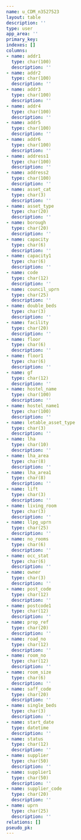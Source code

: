 ```yaml
---
name: u_CDM_n3527523
layout: table
description: ''
type: user
app_area: ''
primary_key: 
indexes: []
columns:
- name: addr1
  type: char(100)
  description: ''
- name: addr2
  type: char(100)
  description: ''
- name: addr3
  type: char(100)
  description: ''
- name: addr4
  type: char(100)
  description: ''
- name: addr5
  type: char(100)
  description: ''
- name: addr6
  type: char(100)
  description: ''
- name: address1
  type: char(100)
  description: ''
- name: address2
  type: char(100)
  description: ''
- name: asset_cat
  type: char(3)
  description: ''
- name: asset_type
  type: char(20)
  description: ''
- name: borough
  type: char(20)
  description: ''
- name: capacity
  type: char(6)
  description: ''
- name: capacity1
  type: char(6)
  description: ''
- name: code
  type: char(12)
  description: ''
- name: council_uprn
  type: char(25)
  description: ''
- name: double_beds
  type: char(3)
  description: ''
- name: facility
  type: char(20)
  description: ''
- name: floor
  type: char(6)
  description: ''
- name: floor1
  type: char(6)
  description: ''
- name: gf
  type: char(12)
  description: ''
- name: hostel_name
  type: char(100)
  description: ''
- name: hostel_name1
  type: char(100)
  description: ''
- name: letable_asset_type
  type: char(3)
  description: ''
- name: lha
  type: char(10)
  description: ''
- name: lha_area
  type: char(8)
  description: ''
- name: lha_area1
  type: char(8)
  description: ''
- name: lift
  type: char(3)
  description: ''
- name: living_room
  type: char(3)
  description: ''
- name: llpg_uprn
  type: char(25)
  description: ''
- name: no_rooms
  type: char(6)
  description: ''
- name: occ_stat
  type: char(6)
  description: ''
- name: owner
  type: char(3)
  description: ''
- name: post_code
  type: char(12)
  description: ''
- name: postcode1
  type: char(12)
  description: ''
- name: prop_ref
  type: char(20)
  description: ''
- name: road_no
  type: char(12)
  description: ''
- name: room_no
  type: char(12)
  description: ''
- name: room_size
  type: char(6)
  description: ''
- name: saff_code
  type: char(20)
  description: ''
- name: single_beds
  type: char(3)
  description: ''
- name: start_date
  type: datetime
  description: ''
- name: status
  type: char(12)
  description: ''
- name: supplier
  type: char(50)
  description: ''
- name: supplier1
  type: char(50)
  description: ''
- name: supplier_code
  type: char(20)
  description: ''
- name: uprn
  type: char(25)
  description: ''
relations: []
pseudo_pk: 
---
```


